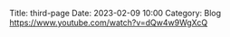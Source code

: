 Title: third-page
Date: 2023-02-09 10:00
Category: Blog
https://www.youtube.com/watch?v=dQw4w9WgXcQ

